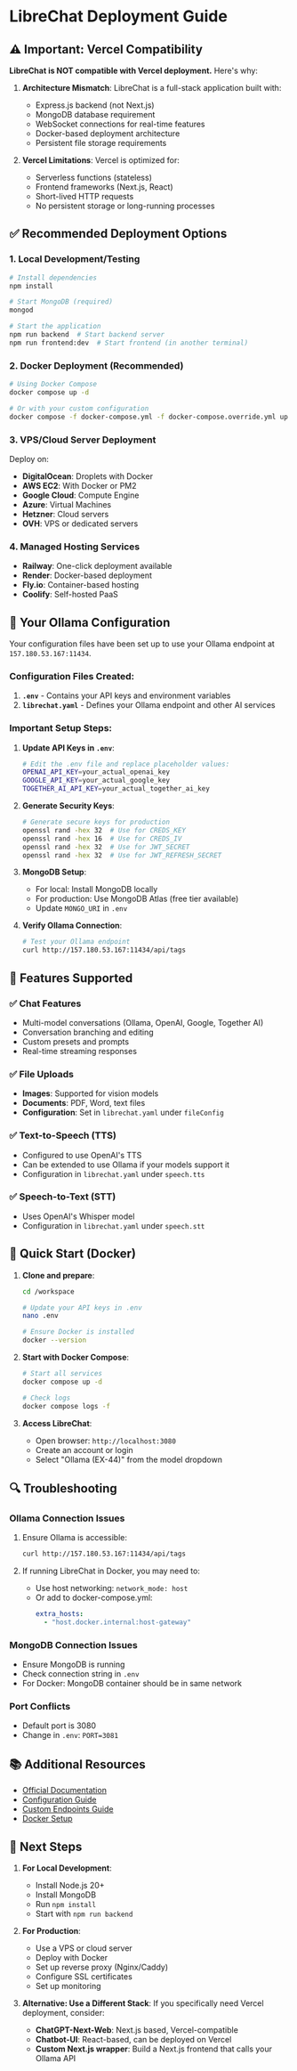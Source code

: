 # LibreChat Deployment Guide

## ⚠️ Important: Vercel Compatibility

**LibreChat is NOT compatible with Vercel deployment.** Here's why:

1. **Architecture Mismatch**: LibreChat is a full-stack application built with:
   - Express.js backend (not Next.js)
   - MongoDB database requirement
   - WebSocket connections for real-time features
   - Docker-based deployment architecture
   - Persistent file storage requirements

2. **Vercel Limitations**: Vercel is optimized for:
   - Serverless functions (stateless)
   - Frontend frameworks (Next.js, React)
   - Short-lived HTTP requests
   - No persistent storage or long-running processes

## ✅ Recommended Deployment Options

### 1. **Local Development/Testing**
```bash
# Install dependencies
npm install

# Start MongoDB (required)
mongod

# Start the application
npm run backend  # Start backend server
npm run frontend:dev  # Start frontend (in another terminal)
```

### 2. **Docker Deployment (Recommended)**
```bash
# Using Docker Compose
docker compose up -d

# Or with your custom configuration
docker compose -f docker-compose.yml -f docker-compose.override.yml up -d
```

### 3. **VPS/Cloud Server Deployment**
Deploy on:
- **DigitalOcean**: Droplets with Docker
- **AWS EC2**: With Docker or PM2
- **Google Cloud**: Compute Engine
- **Azure**: Virtual Machines
- **Hetzner**: Cloud servers
- **OVH**: VPS or dedicated servers

### 4. **Managed Hosting Services**
- **Railway**: One-click deployment available
- **Render**: Docker-based deployment
- **Fly.io**: Container-based hosting
- **Coolify**: Self-hosted PaaS

## 🔧 Your Ollama Configuration

Your configuration files have been set up to use your Ollama endpoint at `157.180.53.167:11434`. 

### Configuration Files Created:

1. **`.env`** - Contains your API keys and environment variables
2. **`librechat.yaml`** - Defines your Ollama endpoint and other AI services

### Important Setup Steps:

1. **Update API Keys in `.env`**:
   ```bash
   # Edit the .env file and replace placeholder values:
   OPENAI_API_KEY=your_actual_openai_key
   GOOGLE_API_KEY=your_actual_google_key
   TOGETHER_AI_API_KEY=your_actual_together_ai_key
   ```

2. **Generate Security Keys**:
   ```bash
   # Generate secure keys for production
   openssl rand -hex 32  # Use for CREDS_KEY
   openssl rand -hex 16  # Use for CREDS_IV
   openssl rand -hex 32  # Use for JWT_SECRET
   openssl rand -hex 32  # Use for JWT_REFRESH_SECRET
   ```

3. **MongoDB Setup**:
   - For local: Install MongoDB locally
   - For production: Use MongoDB Atlas (free tier available)
   - Update `MONGO_URI` in `.env`

4. **Verify Ollama Connection**:
   ```bash
   # Test your Ollama endpoint
   curl http://157.180.53.167:11434/api/tags
   ```

## 📁 Features Supported

### ✅ Chat Features
- Multi-model conversations (Ollama, OpenAI, Google, Together AI)
- Conversation branching and editing
- Custom presets and prompts
- Real-time streaming responses

### ✅ File Uploads
- **Images**: Supported for vision models
- **Documents**: PDF, Word, text files
- **Configuration**: Set in `librechat.yaml` under `fileConfig`

### ✅ Text-to-Speech (TTS)
- Configured to use OpenAI's TTS
- Can be extended to use Ollama if your models support it
- Configuration in `librechat.yaml` under `speech.tts`

### ✅ Speech-to-Text (STT)
- Uses OpenAI's Whisper model
- Configuration in `librechat.yaml` under `speech.stt`

## 🚀 Quick Start (Docker)

1. **Clone and prepare**:
   ```bash
   cd /workspace
   
   # Update your API keys in .env
   nano .env
   
   # Ensure Docker is installed
   docker --version
   ```

2. **Start with Docker Compose**:
   ```bash
   # Start all services
   docker compose up -d
   
   # Check logs
   docker compose logs -f
   ```

3. **Access LibreChat**:
   - Open browser: `http://localhost:3080`
   - Create an account or login
   - Select "Ollama (EX-44)" from the model dropdown

## 🔍 Troubleshooting

### Ollama Connection Issues
1. Ensure Ollama is accessible:
   ```bash
   curl http://157.180.53.167:11434/api/tags
   ```

2. If running LibreChat in Docker, you may need to:
   - Use host networking: `network_mode: host`
   - Or add to docker-compose.yml:
     ```yaml
     extra_hosts:
       - "host.docker.internal:host-gateway"
     ```

### MongoDB Connection Issues
- Ensure MongoDB is running
- Check connection string in `.env`
- For Docker: MongoDB container should be in same network

### Port Conflicts
- Default port is 3080
- Change in `.env`: `PORT=3081`

## 📚 Additional Resources

- [Official Documentation](https://www.librechat.ai/docs)
- [Configuration Guide](https://www.librechat.ai/docs/configuration/librechat_yaml)
- [Custom Endpoints Guide](https://www.librechat.ai/docs/configuration/librechat_yaml/ai_endpoints)
- [Docker Setup](https://www.librechat.ai/docs/installation/docker_compose)

## 🎯 Next Steps

1. **For Local Development**:
   - Install Node.js 20+
   - Install MongoDB
   - Run `npm install`
   - Start with `npm run backend`

2. **For Production**:
   - Use a VPS or cloud server
   - Deploy with Docker
   - Set up reverse proxy (Nginx/Caddy)
   - Configure SSL certificates
   - Set up monitoring

3. **Alternative: Use a Different Stack**:
   If you specifically need Vercel deployment, consider:
   - **ChatGPT-Next-Web**: Next.js based, Vercel-compatible
   - **Chatbot-UI**: React-based, can be deployed on Vercel
   - **Custom Next.js wrapper**: Build a Next.js frontend that calls your Ollama API